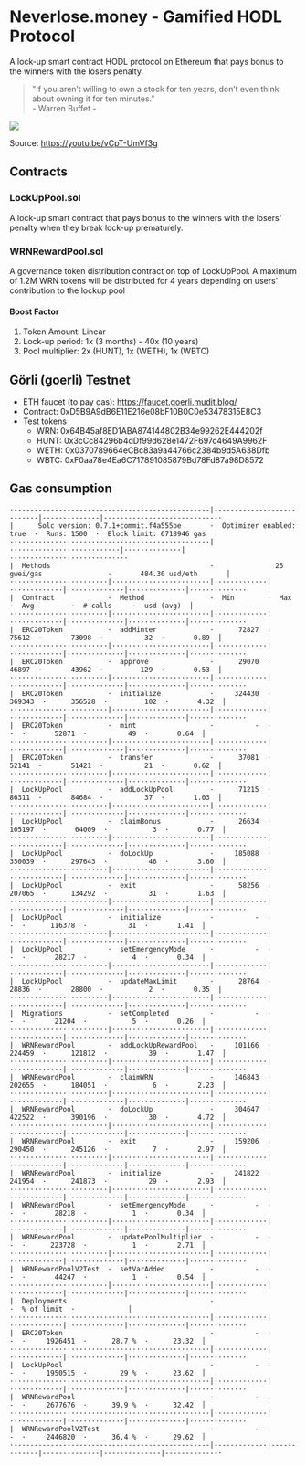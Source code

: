 # Neverlose.money - Gamified HODL Protocol
A lock-up smart contract HODL protocol on Ethereum that pays bonus to the winners with the losers penalty.

> "If you aren’t willing to own a stock for ten years, don’t even think about owning it for ten minutes."\
>\- Warren Buffet -

![](https://rukminim1.flixcart.com/image/832/832/j6v2ky80/poster/s/r/h/small-warren-buffett-motivational-quotes-value-investing-rule-no-original-imaex8tz68kyz2hf.jpeg)

Source: https://youtu.be/vCpT-UmVf3g

## Contracts
### LockUpPool.sol
A lock-up smart contract that pays bonus to the winners with the losers' penalty when they break lock-up prematurely.

### WRNRewardPool.sol
A governance token distribution contract on top of LockUpPool. A maximum of 1.2M WRN tokens will be distributed for 4 years depending on users' contribution to the lockup pool

#### Boost Factor
1. Token Amount: Linear
2. Lock-up period: 1x (3 months) - 40x (10 years)
3. Pool multiplier: 2x (HUNT), 1x (WETH), 1x (WBTC)

## Görli (goerli) Testnet
- ETH faucet (to pay gas): https://faucet.goerli.mudit.blog/
- Contract: 0xD5B9A9dB6E11E216e08bF10B0C0e53478315E8C3
- Test tokens
  - WRN: 0x64B45af8ED1ABA874144802B34e99262E444202f
  - HUNT: 0x3cCc84296b4dDf99d628e1472F697c4649A9962F
  - WETH: 0x0370789664eCBc83a9a44766c2384b9d5A638Dfb
  - WBTC: 0xF0aa78e4Ea6C717891085879Bd78Fd87a98D8572

## Gas consumption
```
·------------------------------------------------|---------------------------|--------------|----------------------------·
|      Solc version: 0.7.1+commit.f4a555be       ·  Optimizer enabled: true  ·  Runs: 1500  ·  Block limit: 6718946 gas  │
·················································|···························|··············|·····························
|  Methods                                       ·               25 gwei/gas                ·       484.30 usd/eth       │
························|························|·············|·············|··············|··············|··············
|  Contract             ·  Method                ·  Min        ·  Max        ·  Avg         ·  # calls     ·  usd (avg)  │
························|························|·············|·············|··············|··············|··············
|  ERC20Token           ·  addMinter             ·      72827  ·      75612  ·       73098  ·          32  ·       0.89  │
························|························|·············|·············|··············|··············|··············
|  ERC20Token           ·  approve               ·      29070  ·      46897  ·       43962  ·         129  ·       0.53  │
························|························|·············|·············|··············|··············|··············
|  ERC20Token           ·  initialize            ·     324430  ·     369343  ·      356528  ·         102  ·       4.32  │
························|························|·············|·············|··············|··············|··············
|  ERC20Token           ·  mint                  ·          -  ·          -  ·       52871  ·          49  ·       0.64  │
························|························|·············|·············|··············|··············|··············
|  ERC20Token           ·  transfer              ·      37081  ·      52141  ·       51421  ·          21  ·       0.62  │
························|························|·············|·············|··············|··············|··············
|  LockUpPool           ·  addLockUpPool         ·      71215  ·      86311  ·       84684  ·          37  ·       1.03  │
························|························|·············|·············|··············|··············|··············
|  LockUpPool           ·  claimBonus            ·      26634  ·     105197  ·       64009  ·           3  ·       0.77  │
························|························|·············|·············|··············|··············|··············
|  LockUpPool           ·  doLockUp              ·     185088  ·     350039  ·      297643  ·          46  ·       3.60  │
························|························|·············|·············|··············|··············|··············
|  LockUpPool           ·  exit                  ·      58256  ·     207065  ·      134292  ·          31  ·       1.63  │
························|························|·············|·············|··············|··············|··············
|  LockUpPool           ·  initialize            ·          -  ·          -  ·      116378  ·          31  ·       1.41  │
························|························|·············|·············|··············|··············|··············
|  LockUpPool           ·  setEmergencyMode      ·          -  ·          -  ·       28217  ·           4  ·       0.34  │
························|························|·············|·············|··············|··············|··············
|  LockUpPool           ·  updateMaxLimit        ·      28764  ·      28836  ·       28800  ·           2  ·       0.35  │
························|························|·············|·············|··············|··············|··············
|  Migrations           ·  setCompleted          ·          -  ·          -  ·       21204  ·           5  ·       0.26  │
························|························|·············|·············|··············|··············|··············
|  WRNRewardPool        ·  addLockUpRewardPool   ·     101166  ·     224459  ·      121812  ·          39  ·       1.47  │
························|························|·············|·············|··············|··············|··············
|  WRNRewardPool        ·  claimWRN              ·     146843  ·     202655  ·      184051  ·           6  ·       2.23  │
························|························|·············|·············|··············|··············|··············
|  WRNRewardPool        ·  doLockUp              ·     304647  ·     422522  ·      390196  ·          30  ·       4.72  │
························|························|·············|·············|··············|··············|··············
|  WRNRewardPool        ·  exit                  ·     159206  ·     290450  ·      245126  ·           7  ·       2.97  │
························|························|·············|·············|··············|··············|··············
|  WRNRewardPool        ·  initialize            ·     241822  ·     241954  ·      241873  ·          29  ·       2.93  │
························|························|·············|·············|··············|··············|··············
|  WRNRewardPool        ·  setEmergencyMode      ·          -  ·          -  ·       28218  ·           1  ·       0.34  │
························|························|·············|·············|··············|··············|··············
|  WRNRewardPool        ·  updatePoolMultiplier  ·          -  ·          -  ·      223728  ·           1  ·       2.71  │
························|························|·············|·············|··············|··············|··············
|  WRNRewardPoolV2Test  ·  setVarAdded           ·          -  ·          -  ·       44247  ·           1  ·       0.54  │
························|························|·············|·············|··············|··············|··············
|  Deployments                                   ·                                          ·  % of limit  ·             │
·················································|·············|·············|··············|··············|··············
|  ERC20Token                                    ·          -  ·          -  ·     1926451  ·      28.7 %  ·      23.32  │
·················································|·············|·············|··············|··············|··············
|  LockUpPool                                    ·          -  ·          -  ·     1950515  ·        29 %  ·      23.62  │
·················································|·············|·············|··············|··············|··············
|  WRNRewardPool                                 ·          -  ·          -  ·     2677676  ·      39.9 %  ·      32.42  │
·················································|·············|·············|··············|··············|··············
|  WRNRewardPoolV2Test                           ·          -  ·          -  ·     2446820  ·      36.4 %  ·      29.62  │
·------------------------------------------------|-------------|-------------|--------------|--------------|-------------·
```

